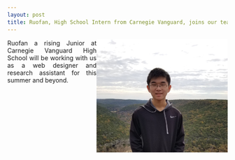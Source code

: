 ```yaml
---
layout: post
title: Ruofan, High School Intern from Carnegie Vanguard, joins our team
---
```

<img src="/photos/rliu.jpg" width="300" style="float: right"/>

<p align = "justify">Ruofan a rising Junior at Carnegie Vanguard High School will be working with us as a web designer and research assistant for this summer and beyond.</p>


